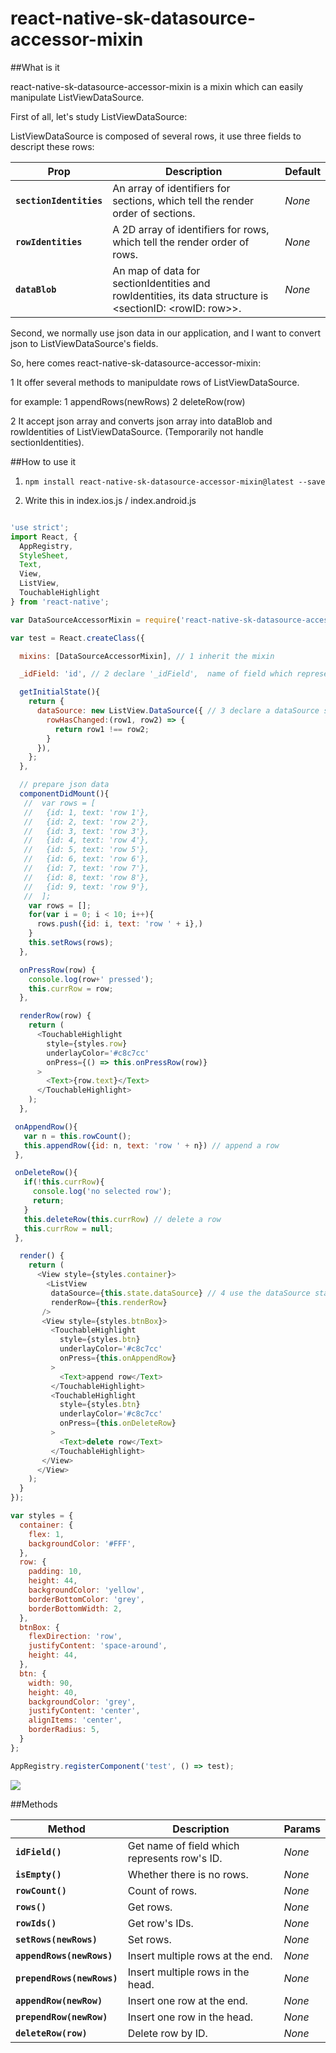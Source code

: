 # react-native-sk-datasource-accessor-mixin

##What is it

react-native-sk-datasource-accessor-mixin is a mixin which can easily manipulate ListViewDataSource.

First of all, let's study ListViewDataSource:

ListViewDataSource is composed of several rows, it use three fields to descript these rows:

| Prop | Description | Default |
|---|---|---|
|**`sectionIdentities`**|An array of identifiers for sections, which tell the render order of sections. |*None*|
|**`rowIdentities`**|A 2D array of identifiers for rows, which tell the render order of rows. |*None*|
|**`dataBlob`**|An map of data for sectionIdentities and rowIdentities, its data structure is <sectionID: <rowID: row>>. |*None*|

Second, we normally use json data in our application, and I want to convert json to ListViewDataSource's fields.

So, here comes react-native-sk-datasource-accessor-mixin:

1 It offer several methods to manipuldate rows of ListViewDataSource.

for example: 1 appendRows(newRows) 2 deleteRow(row)

2 It accept json array and converts json array into dataBlob and rowIdentities of ListViewDataSource. (Temporarily not handle sectionIdentities).


##How to use it

1. `npm install react-native-sk-datasource-accessor-mixin@latest --save`

2. Write this in index.ios.js / index.android.js

```javascript

'use strict';
import React, {
  AppRegistry,
  StyleSheet,
  Text,
  View,
  ListView,
  TouchableHighlight
} from 'react-native';

var DataSourceAccessorMixin = require('react-native-sk-datasource-accessor-mixin');

var test = React.createClass({

  mixins: [DataSourceAccessorMixin], // 1 inherit the mixin

  _idField: 'id', // 2 declare '_idField',  name of field which represents row's ID

  getInitialState(){
    return {
      dataSource: new ListView.DataSource({ // 3 declare a dataSource state first, it will be used in DataSourceAccessorMixin
        rowHasChanged:(row1, row2) => {
          return row1 !== row2;
        }
      }),
    };
  },

  // prepare json data
  componentDidMount(){
   //  var rows = [
   //   {id: 1, text: 'row 1'},
   //   {id: 2, text: 'row 2'},
   //   {id: 3, text: 'row 3'},
   //   {id: 4, text: 'row 4'},
   //   {id: 5, text: 'row 5'},
   //   {id: 6, text: 'row 6'},
   //   {id: 7, text: 'row 7'},
   //   {id: 8, text: 'row 8'},
   //   {id: 9, text: 'row 9'},
   //  ];
    var rows = [];
    for(var i = 0; i < 10; i++){
      rows.push({id: i, text: 'row ' + i},)
    }
    this.setRows(rows);
  },

  onPressRow(row) {
    console.log(row+' pressed');
    this.currRow = row;
  },

  renderRow(row) {
    return (
      <TouchableHighlight
        style={styles.row}
        underlayColor='#c8c7cc'
        onPress={() => this.onPressRow(row)}
      >
        <Text>{row.text}</Text>
      </TouchableHighlight>
    );
  },

 onAppendRow(){
   var n = this.rowCount();
   this.appendRow({id: n, text: 'row ' + n}) // append a row
 },

 onDeleteRow(){
   if(!this.currRow){
     console.log('no selected row');
     return;
   }
   this.deleteRow(this.currRow) // delete a row
   this.currRow = null;
 },

  render() {
    return (
      <View style={styles.container}>
        <ListView
         dataSource={this.state.dataSource} // 4 use the dataSource state in listview
         renderRow={this.renderRow}
       />
       <View style={styles.btnBox}>
         <TouchableHighlight
           style={styles.btn}
           underlayColor='#c8c7cc'
           onPress={this.onAppendRow}
         >
           <Text>append row</Text>
         </TouchableHighlight>
         <TouchableHighlight
           style={styles.btn}
           underlayColor='#c8c7cc'
           onPress={this.onDeleteRow}
         >
           <Text>delete row</Text>
         </TouchableHighlight>
       </View>
      </View>
    );
  }
});

var styles = {
  container: {
    flex: 1,
    backgroundColor: '#FFF',
  },
  row: {
    padding: 10,
    height: 44,
    backgroundColor: 'yellow',
    borderBottomColor: 'grey',
    borderBottomWidth: 2,
  },
  btnBox: {
    flexDirection: 'row',
    justifyContent: 'space-around',
    height: 44,
  },
  btn: {
    width: 90,
    height: 40,
    backgroundColor: 'grey',
    justifyContent: 'center',
    alignItems: 'center',
    borderRadius: 5,
  }
};

AppRegistry.registerComponent('test', () => test);

```
![](https://raw.githubusercontent.com/shigebeyond/react-native-sk-datasource-accessor-mixin/master/demo.gif)

##Methods

| Method | Description | Params |
|---|---|---|
|**`idField()`**|Get name of field which represents row's ID.  |*None*|
|**`isEmpty()`**|Whether there is no rows. |*None*|
|**`rowCount()`**|Count of rows. |*None*|
|**`rows()`**|Get rows. |*None*|
|**`rowIds()`**|Get row's IDs. |*None*|
|**`setRows(newRows)`**|Set rows. |*None*|
|**`appendRows(newRows)`**|Insert multiple rows at the end. |*None*|
|**`prependRows(newRows)`**|Insert multiple rows in the head. |*None*|
|**`appendRow(newRow)`**|Insert one row at the end. |*None*|
|**`prependRow(newRow)`**|Insert one row in the head. |*None*|
|**`deleteRow(row)`**|Delete row by ID. |*None*|
